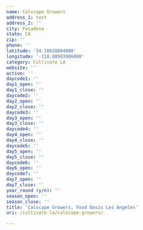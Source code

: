 ```yaml
---
name: Calscape Growers
address_1: test
address_2: ''
city: Pasadena
state: CA
zip: ''
phone: ''
latitude: '34.18028804000'
longitude: '-118.08503906000'
category: Cultivate LA
website: ''
active: ''
daycode1: ''
day1_open: ''
day1_close: ''
daycode2: ''
day2_open: ''
day2_close: ''
daycode3: ''
day3_open: ''
day3_close: ''
daycode4: ''
day4_open: ''
day4_close: ''
daycode5: ''
day5_open: ''
day5_close: ''
daycode6: ''
day6_open: ''
daycode7: ''
day7_open: ''
day7_close: ''
year_round (y/n): ''
season_open: ''
season_close: ''
title: 'Calscape Growers, Food Oasis Los Angeles'
uri: /cultivate-la/calscape-growers/

---
```

